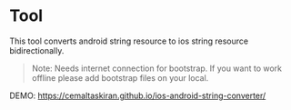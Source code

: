 # Tool
This tool converts android string resource to ios string resource bidirectionally.

> Note: Needs internet connection for bootstrap. If you want to work offline please add bootstrap files on your local.

DEMO: https://cemaltaskiran.github.io/ios-android-string-converter/
